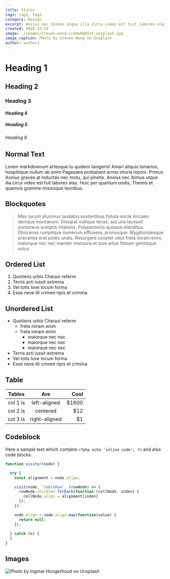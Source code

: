 ```yaml
---
title: Styles
tags: tag1, tag2
category: Design
excerpt: Anxius nec ibimus utque illa circa video est fuit labores alas. Vincere ferociaarva.
created: 2019-12-24
image: ./images/steven-wong-LcemoNqHIxY-unsplash.jpg
image_caption: Photo by Steven Wong on Unsplash
author: author3
---
```


# Heading 1

## Heading 2

### Heading 3

#### Heading 4

##### Heading 5

###### Heading 6

## Normal Text

Lorem markdownum artesque tu quidem lanigeris! Amari aliquis Ismarios,
hospitiique nullum ab enim Pagasaea probabant armis iniuria inponi. Primus
Aonius graves at inductas nec motu, qui pinetis. Anxius nec ibimus utque illa
circa video est fuit labores alas. Huic per quantum undis, Themis et quamvis
gramine missisque leonibus.

## Blockquotes

> Meo locum plurimus laudatos exstantibus fistula nocte Ancaeo denique montanum.
> Dissipat nullique tenax; aut una lacessit purpureus sumptis inlaesos,
> Polypemonis quisque blanditus. Obscenas rumpitque numerum effluxere,
> pronusque: Mygdonidesque precantia erat potes undis. Resurgere conplet velut
> freta miram enim, maiorque nec nec inaniter mensura et ipse artus flebam
> gentisque solus.

## Ordered List

1. Quotiens urbis Charaxi referre
2. Terris acti iussit extrema
3. Vel totis Iove locum forma
4. Esse neve illi crimen ripis et crimina

## Unordered List

- Quotiens urbis Charaxi referre
  - freta miram enim
  - freta miram enim
    - maiorque nec nec
    - maiorque nec nec
    - maiorque nec nec
- Terris acti iussit extrema
- Vel totis Iove locum forma
- Esse neve illi crimen ripis et crimina

## Table

| Tables   |      Are      |  Cool |
|----------|:-------------:|------:|
| col 1 is |  left-aligned | $1600 |
| col 2 is |    centered   |   $12 |
| col 3 is | right-aligned |    $1 |

## Codeblock

Here a sample text which contains `<?php echo 'inline code'; ?>` and also code blocks.

```js
function visitor(node) {

  try {
    const alignment = node.align;

    visit(node, 'tableRow', (rowNode) => {
      rowNode.children.forEach(function (cellNode, index) {
        cellNode.align = alignment[index]
      });
    });

    node.align = node.align.map(function(value) {
      return null;
    });
    
  } catch (e) {
  }
}
```

## Images

![Photo by Ingmar Hoogerhoud on Unsplash](./images/ingmar-hoogerhoud-lm91dJNPRS4-unsplash.jpg)